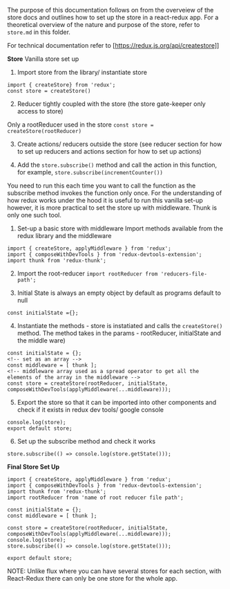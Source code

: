 The purpose of this documentation follows on from the overveiew of the store docs and outlines how to set up the store in a react-redux app. For a theoretical overview of the nature and purpose of the store, refer to ```store.md``` in this folder.

For technical documentation refer to  [https://redux.js.org/api/createstore]]

__Store__
Vanilla store set up
1. Import store from the library/ instantiate store

```
import { createStore} from 'redux';
const store = createStore()
```

2. Reducer tightly coupled with the store (the store gate-keeper only access to store)

Only a rootReducer used in the store ```const store = createStore(rootReducer)```

3. Create actions/ reducers outside the store (see reducer section for how to set up reducers and actions section for how to set up actions)

4. Add the ```store.subscribe()``` method and call the action in this function, for example, ```store.subscribe(incrementCounter())```

You need to run this each time you want to call the function as the subscribe method invokes the function only once. For the understanding of how redux works under the hood it is useful to run this vanilla set-up however, it is more practical to set the store up with middleware. Thunk is only one such tool.

1. Set-up a basic store with middleware
Import methods available from the redux library and the middleware

```
import { createStore, applyMiddleware } from 'redux';
import { composeWithDevTools } from 'redux-devtools-extension';
import thunk from 'redux-thunk';

```
2. Import the root-reducer
```import rootReducer from 'reducers-file-path';```

3. Initial State is always an empty object by default as programs default to null

```const initialState ={};```

4. Instantiate the methods - store is instatiated and calls the ```createStore()``` method. The method takes in the params - rootReducer, initialState and the middle ware)

```
const initialState = {};
<!-- set as an array -->
const middleware = [ thunk ];
<!-- middleware array used as a spread operator to get all the elements of the array in the middleware -->
const store = createStore(rootReducer, initialState, composeWithDevTools(applyMiddleware(...middleware)));
```
5. Export the store so that it can be imported into other components and check if it exists in redux dev tools/ google console

```
console.log(store);
export default store;
```

6. Set up the subscribe method and check it works

```
store.subscribe(() => console.log(store.getState()));
```

__Final Store Set Up__


```
import { createStore, applyMiddleware } from 'redux';
import { composeWithDevTools } from 'redux-devtools-extension';
import thunk from 'redux-thunk';
import rootReducer from 'name of root reducer file path';

const initialState = {};
const middleware = [ thunk ];

const store = createStore(rootReducer, initialState, composeWithDevTools(applyMiddleware(...middleware)));
console.log(store);
store.subscribe(() => console.log(store.getState()));

export default store;
```

NOTE: Unlike flux where you can have several stores for each section, with React-Redux there can only be one store for the whole app.